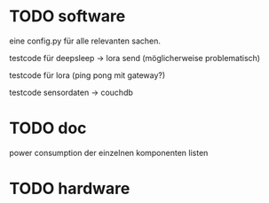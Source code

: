 # TODO software

eine config.py für alle relevanten sachen.

testcode für deepsleep -> lora send (möglicherweise problematisch)

testcode für lora (ping pong mit gateway?)

testcode sensordaten -> couchdb

# TODO doc

power consumption der einzelnen komponenten listen

# TODO hardware
